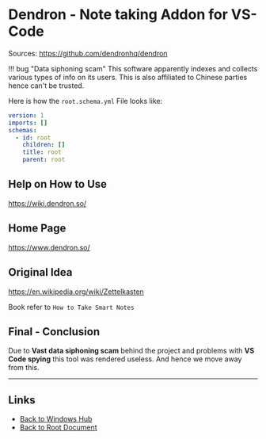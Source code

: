 # Dendron - Note taking Addon for VS-Code

Sources: <https://github.com/dendronhq/dendron>

!!! bug "Data siphoning scam"
    This software apparently indexes and collects various types of info on its users. This is also affiliated to Chinese parties hence can't be trusted.

Here is how the `root.schema.yml` File looks like:

```yaml
version: 1
imports: []
schemas:
  - id: root
    children: []
    title: root
    parent: root
```

## Help on How to Use

<https://wiki.dendron.so/>

## Home Page

<https://www.dendron.so/>

## Original Idea

<https://en.wikipedia.org/wiki/Zettelkasten>

Book refer to  `How to Take Smart Notes`

## Final - Conclusion

Due to **Vast data siphoning scam** behind the project and problems with **VS Code spying** this tool was rendered useless. And hence we move away from this.

----
<!-- Footer Begins Here -->
## Links

- [Back to Windows Hub](./README.md)
- [Back to Root Document](../README.md)

